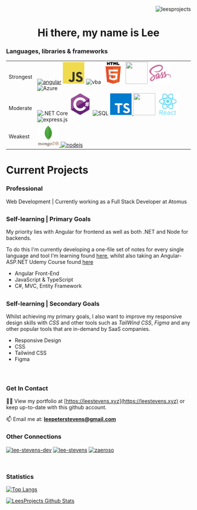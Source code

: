 
<p align="right"> <img src="https://komarev.com/ghpvc/?username=leesprojects&label=Profile%20views&color=0e75b6&style=flat" alt="leesprojects" /> </p>
<h1 align="center">Hi there, my name is Lee</h1>

<h3 align="left">Languages, libraries & frameworks</h3>

<table>
  <tr>
    <td>Strongest</td>
    <td> 
      <a href="https://angular.io" target="_blank" rel="noreferrer"><img src="https://angular.io/assets/images/logos/angular/angular.svg" alt="angular" width="60" height="60"/></a>
      <a href="https://developer.mozilla.org/en-US/docs/Web/JavaScript" target="_blank" rel="noreferrer"> <img src="https://raw.githubusercontent.com/devicons/devicon/master/icons/javascript/javascript-original.svg" alt="javascript" width="60" height="60"/></a> 
      <img alt="vba" width="60" height="60" src="https://styles.redditmedia.com/t5_2rnlw/styles/communityIcon_z3kwah4z27c71.png"/>
            <a href="https://www.w3.org/html/" target="_blank" rel="noreferrer"> <img src="https://raw.githubusercontent.com/devicons/devicon/master/icons/html5/html5-original-wordmark.svg" alt="html5" width="60" height="60"/></a>
      <img src="https://cdn-icons-png.flaticon.com/512/5968/5968242.png" width="60" height="60"/>
      <a href="https://sass-lang.com" target="_blank" rel="noreferrer"> <img src="https://raw.githubusercontent.com/devicons/devicon/master/icons/sass/sass-original.svg" alt="sass" width="60" height="60"/></a> 
      <img src="https://upload.wikimedia.org/wikipedia/commons/thumb/f/fa/Microsoft_Azure.svg/1200px-Microsoft_Azure.svg.png" alt="Azure" width="60" height = "60"></img>
    </td>
  </tr>
  <tr>
    <td>Moderate</td>
    <td> 
      <img src="https://upload.wikimedia.org/wikipedia/commons/thumb/e/ee/.NET_Core_Logo.svg/2048px-.NET_Core_Logo.svg.png" alt=".NET Core" width="60" height="60"/>
      <a href="https://www.w3schools.com/cs/" target="_blank" rel="noreferrer"> <img src="https://raw.githubusercontent.com/devicons/devicon/master/icons/csharp/csharp-original.svg" alt="csharp" width="60" height="60"/></a>
      <img src="https://cdn-icons-png.flaticon.com/512/3161/3161133.png" alt="SQL" width="60" height="60"/>
            <a href="https://www.typescriptlang.org/" target="_blank" rel="noreferrer"> <img src="https://raw.githubusercontent.com/devicons/devicon/master/icons/typescript/typescript-original.svg" alt="typescript" width="60" height="60"/> </a> 
      <img src="https://camo.githubusercontent.com/bec2c92468d081617cb3145a8f3d8103e268bca400f6169c3a68dc66e05c971e/68747470733a2f2f76352e676574626f6f7473747261702e636f6d2f646f63732f352e302f6173736574732f6272616e642f626f6f7473747261702d6c6f676f2d736861646f772e706e67"  width="60" height="60"/>
      <a href="https://reactjs.org/" target="_blank" rel="noreferrer"> <img src="https://raw.githubusercontent.com/devicons/devicon/master/icons/react/react-original-wordmark.svg" alt="react" width="60" height="60"/></a> 
      <img src="https://www.vectorlogo.zone/logos/expressjs/expressjs-icon.svg" alt="express.js" width="60" height="60"/>
    </td>
  </tr>
  <tr>
    <td>Weakest</td>
    <td>
      <a href="https://www.mongodb.com/" target="_blank" rel="noreferrer"> <img src="https://raw.githubusercontent.com/devicons/devicon/master/icons/mongodb/mongodb-original-wordmark.svg" alt="mongodb" width="60" height="60"/> </a> 
      <a href="https://nodejs.org" target="_blank" rel="noreferrer"> <img src=https://everythingiknows.com/wp-content/uploads/2022/04/node-js-new.png" alt="nodejs" width="60" height="60"/> </a> 
    </td>
  </tr>
</table>

## <h1>Current Projects</h1>
<h3>Professional</h3>
  
Web Development | Currently working as a Full Stack Developer at Atomus

## <h3>Self-learning | Primary Goals</h3>
My priority lies with Angular for frontend as well as both .NET and Node for backends.
        
To do this I'm currently developing a one-file set of notes for every single language and tool I'm learning found [here](https://github.com/leesprojects/programming-notes), whilst also taking an Angular-ASP.NET Udemy Course found [here](https://github.com/leesprojects/ASP-Angular-Animal-App)
  
  <ul>
    <li>Angular Front-End</li>
    <li>JavaScript & TypeScript</li>
    <li>C#, MVC, Entity Framework</li>
  </ul>
  
 ## <h3>Self-learning | Secondary Goals</h3>
Whilst achieving my primary goals, I also want to improve my responsive design skills with <i>CSS</i> and other tools such as <i>TailWind CSS</i>, <i>Figma</i> and any other popular tools that are in-demand by SaaS companies.

  <ul>
    <li>Responsive Design</li>
    <li>CSS</li>
    <li>Tailwind CSS</li>
    <li>Figma</li>
  </ul>

<br>


## <h3>Get In Contact</h3>

👨‍💻 View my portfolio at [https://leestevens.xyz](https://leestevens.xyz) or keep up-to-date with this github account.

📫 Email me at: **leepeterstevens@gmail.com**

<p align="left">

<h3>Other Connections</h3>
<a href="https://linkedin.com/in/lee-stevens-dev" target="blank"><img align="center" src="https://raw.githubusercontent.com/rahuldkjain/github-profile-readme-generator/master/src/images/icons/Social/linked-in-alt.svg" alt="lee-stevens-dev" height="30" width="40" /></a>
<a href="https://stackoverflow.com/users/lee-stevens" target="blank"><img align="center" src="https://raw.githubusercontent.com/rahuldkjain/github-profile-readme-generator/master/src/images/icons/Social/stack-overflow.svg" alt="lee-stevens" height="30" width="40" /></a>
<a href="https://www.leetcode.com/zaeroso" target="blank"><img align="center" src="https://raw.githubusercontent.com/rahuldkjain/github-profile-readme-generator/master/src/images/icons/Social/leet-code.svg" alt="zaeroso" height="30" width="40" /></a>
</p>

<br>
<h3> Statistics </h3>

[![Top Langs](https://github-readme-stats.vercel.app/api/top-langs/?username=leesprojects&layout=compact)](https://github.com/leesprojects/github-readme-stats)

[![LeesProjects Github Stats](https://github-readme-stats.vercel.app/api?username=leesprojects)](https://github.com/leesprojects/github-readme-stats)
